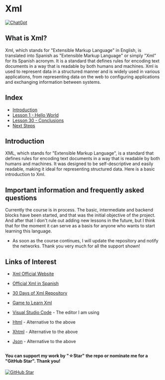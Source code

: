# Xml

[![ChatGpt](https://img.shields.io/badge/ChatGPT-GPT--4-7CF178?style=for-the-badge&logo=openai&logoColor=white&labelColor=101010)](https://platform.openai.com)

## What is Xml?

Xml, which stands for "Extensible Markup Language" in English, is translated into Spanish as "Extensible Markup Language" or simply "Xml" for its Spanish acronym. It is a standard that defines rules for encoding text documents in a way that is readable by both humans and machines. Xml is used to represent data in a structured manner and is widely used in various applications, from representing data on the web to configuring applications and exchanging information between systems.

## Index

* [Introduction](Introduction.xml)
* [Lesson 1 - Hello World](Hello-World.xml)
* [Lesson 30 - Conclusions](Conclusions.xml)
* [Next Steps](Next-Steps.xml)

## Introduction

XML, which stands for "Extensible Markup Language", is a standard that defines rules for encoding text documents in a way that is readable by both humans and machines. It was designed to be self-descriptive and easily readable, making it ideal for representing structured data. Here is a basic introduction to Xml.

## Important information and frequently asked questions

Currently the course is in process. The basic, intermediate and backend blocks have been started, and that was the initial objective of the project. And after that I don't rule out adding new lessons in the future, but I think that for the moment it can serve as a basis for anyone who wants to start learning this language.

* As soon as the course continues, I will update the repository and notify the networks.
Thank you very much for all the support shown!

## Links of Interest

* [Xml Official Website](https://www.w3.org/Xml/)

* [Official Xml in Spanish](https://aws.amazon.com/es/what-is/xml/)

* [30 Days of Xml Repository](https://github.com/driverdan/node-XMLHttpRequest)

* [Game to Learn Xml](https://www.disca.upv.es/magustim/mmmultiplataforma/c8283.htm)

* [Visual Studio Code](https://code.visualstudio.com/) - The editor I am using

* [Html](https://www.w3.org/html/) - Alternative to the above

* [Xhtml](https://whatwg.org/) - Alternative to the above

* [Json](https://www.json.org/) - Alternative to the above

##

#### You can support my work by "☆Star" the repo or nominate me for a "GitHub Star". Thank you!

[![GitHub Star](https://img.shields.io/badge/GitHub-Nominar_a_star-yellow?style=for-the-badge&logo=github&logoColor=white&labelColor=101010)](https://stars.github.com/nominate/)
